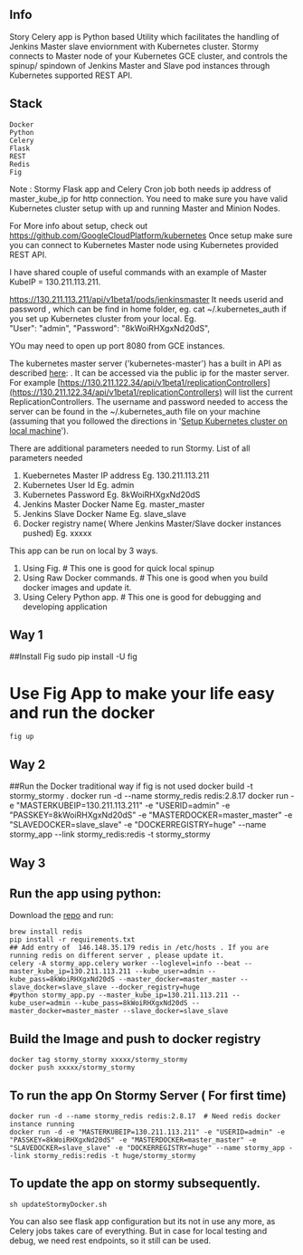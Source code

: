 ## Info
Story Celery app is Python based Utility which facilitates the handling of Jenkins Master slave enviornment with Kubernetes cluster.
Stormy connects to Master node of your Kubernetes GCE cluster, and controls the spinup/ spindown of Jenkins Master and Slave pod instances through Kubernetes supported REST API.

## Stack
    Docker
    Python
    Celery
    Flask
    REST
    Redis
    Fig


Note : Stormy Flask app and Celery Cron job both needs ip address of master_kube_ip for http connection.
You need to make sure you have valid Kubernetes cluster setup with up and running Master and Minion Nodes.

For More info about setup, check out https://github.com/GoogleCloudPlatform/kubernetes
Once setup make sure you can connect to Kubernetes Master node using Kubernetes provided REST API.

I have shared couple of useful commands with an example of Master KubeIP = 130.211.113.211.

https://130.211.113.211/api/v1beta1/pods/jenkinsmaster
It needs userid and password , which can be find in home folder, eg.  cat ~/.kubernetes_auth if you set up Kubernetes cluster from your local.
Eg.   
"User": "admin",
"Password": "8kWoiRHXgxNd20dS",

YOu may need to open up port 8080 from GCE instances.

The kubernetes master server ('kubernetes-master') has a built in API as described [here](http://cdn.rawgit.com/GoogleCloudPlatform/kubernetes/31a0daae3627c91bc96e1f02a6344cd76e294791/api/kubernetes.html): . It can be accessed via the public ip for the master server. 
For example [https://130.211.122.34/api/v1beta1/replicationControllers](https://130.211.122.34/api/v1beta1/replicationControllers) will list the current ReplicationControllers. 
The username and password needed to access the server can be found in the ~/.kubernetes_auth file on your machine (assuming that you followed the directions in '[Setup Kubernetes cluster on local machine](/display/GLCS/Setup+Kubernetes+cluster+on+local+machine)').

There are additional parameters needed to run Stormy.
List of all parameters needed
1. Kuebernetes Master IP address Eg. 130.211.113.211
2. Kubernetes User Id       Eg. admin
3. Kubernetes Password      Eg. 8kWoiRHXgxNd20dS
4. Jenkins Master Docker Name Eg. master_master
5. Jenkins Slave Docker Name Eg. slave_slave
6. Docker registry name( Where Jenkins Master/Slave docker instances pushed) Eg. xxxxx


This app can be run on local by 3 ways.

1. Using Fig. # This one is good for quick local spinup
2. Using Raw Docker commands. # This one is good when you build docker images and update it.
3. Using Celery Python app.  # This one is good for debugging and developing application


## Way 1

##Install Fig
    sudo pip install -U fig

# Use Fig App to make your life easy and run the docker
    fig up
    
## Way 2

##Run the Docker traditional way if fig is not used
    docker build -t stormy_stormy .
    docker run -d --name stormy_redis redis:2.8.17
    docker run -e "MASTERKUBEIP=130.211.113.211" -e "USERID=admin" -e "PASSKEY=8kWoiRHXgxNd20dS" -e "MASTERDOCKER=master_master" -e "SLAVEDOCKER=slave_slave" -e "DOCKERREGISTRY=huge" --name stormy_app --link stormy_redis:redis -t stormy_stormy

## Way 3
## Run the app using python:

Download the [repo](https://stash.hugeinc.com/projects/GLCS/repos/stormy-flask/browse) and run:

    brew install redis
    pip install -r requirements.txt
    ## Add entry of  146.148.35.179 redis in /etc/hosts . If you are running redis on different server , please update it.
    celery -A stormy_app.celery worker --loglevel=info --beat --master_kube_ip=130.211.113.211 --kube_user=admin --kube_pass=8kWoiRHXgxNd20dS --master_docker=master_master --slave_docker=slave_slave --docker_registry=huge
    #python stormy_app.py --master_kube_ip=130.211.113.211 --kube_user=admin --kube_pass=8kWoiRHXgxNd20dS --master_docker=master_master --slave_docker=slave_slave



## Build the Image and push to docker registry
    docker tag stormy_stormy xxxxx/stormy_stormy
    docker push xxxxx/stormy_stormy


## To run the app On Stormy Server ( For first time)
    docker run -d --name stormy_redis redis:2.8.17  # Need redis docker instance running
    docker run -d -e "MASTERKUBEIP=130.211.113.211" -e "USERID=admin" -e "PASSKEY=8kWoiRHXgxNd20dS" -e "MASTERDOCKER=master_master" -e "SLAVEDOCKER=slave_slave" -e "DOCKERREGISTRY=huge" --name stormy_app --link stormy_redis:redis -t huge/stormy_stormy

## To update the app on stormy subsequently.
    sh updateStormyDocker.sh

You can also see flask app configuration but its not in use any more, as Celery jobs takes care of everything.
But in case for local testing and debug, we need rest endpoints, so it still can be used.

